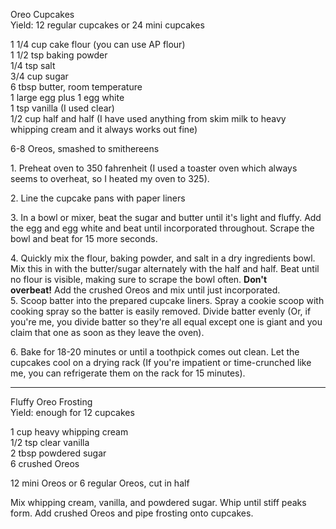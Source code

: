 
Oreo Cupcakes  
Yield: 12 regular cupcakes or 24 mini cupcakes  
    
1 1/4 cup cake flour (you can use AP flour)  
1 1/2 tsp baking powder  
1/4 tsp salt  
3/4 cup sugar  
6 tbsp butter, room temperature  
1 large egg plus 1 egg white  
1 tsp vanilla (I used clear)  
1/2 cup half and half (I have used anything from skim milk to heavy whipping cream and it always works out fine)  
    
6-8 Oreos, smashed to smithereens  
    
    
    
1\. Preheat oven to 350 fahrenheit (I used a toaster oven which always seems to overheat, so I heated my oven to 325).  
    
2\. Line the cupcake pans with paper liners  
    
3\. In a bowl or mixer, beat the sugar and butter until it's light and fluffy. Add the egg and egg white and beat until incorporated throughout. Scrape the bowl and beat for 15 more seconds.  
    
4\. Quickly mix the flour, baking powder, and salt in a dry ingredients bowl. Mix this in with the butter/sugar alternately with the half and half. Beat until no flour is visible, making sure to scrape the bowl often. **Don't overbeat!** Add the crushed Oreos and mix until just incorporated.   
5\. Scoop batter into the prepared cupcake liners. Spray a cookie scoop with cooking spray so the batter is easily removed. Divide batter evenly (Or, if you're me, you divide batter so they're all equal except one is giant and you claim that one as soon as they leave the oven).   
    
6\. Bake for 18-20 minutes or until a toothpick comes out clean. Let the cupcakes cool on a drying rack (If you're impatient or time-crunched like me, you can refrigerate them on the rack for 15 minutes).  

   ---

 Fluffy Oreo Frosting  
Yield: enough for 12 cupcakes  
    
1 cup heavy whipping cream  
1/2 tsp clear vanilla  
2 tbsp powdered sugar  
6 crushed Oreos  
    
12 mini Oreos or 6 regular Oreos, cut in half  
     
	 
Mix whipping cream, vanilla, and powdered sugar. Whip until stiff peaks form. Add crushed Oreos and pipe frosting onto cupcakes.   
    